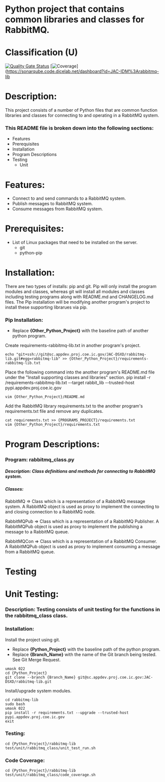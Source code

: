 # Python project that contains common libraries and classes for RabbitMQ.
# Classification (U)

[![Quality Gate Status](https://sonarqube.code.dicelab.net/api/project_badges/measure?project=JAC-IDM%3Arabbitmq-lib&metric=alert_status)](https://sonarqube.code.dicelab.net/dashboard?id=JAC-IDM%3Arabbitmq-lib)
[![Coverage](https://sonarqube.code.dicelab.net/api/project_badges/measure?project=JAC-IDM%3Arabbitmq-lib&metric=coverage)](https://sonarqube.code.dicelab.net/dashboard?id=JAC-IDM%3Arabbitmq-lib

# Description:
  This project consists of a number of Python files that are common function libraries and classes for connecting to and operating in a RabbitMQ system.


###  This README file is broken down into the following sections:
 * Features
 * Prerequisites
 * Installation
 * Program Descriptions
 * Testing
   - Unit

# Features:
 * Connect to and send commands to a RabbitMQ system.
 * Publish messages to RabbitMQ system.
 * Consume messages from RabbitMQ system.

# Prerequisites:

  * List of Linux packages that need to be installed on the server.
    - git
    - python-pip


# Installation:
  There are two types of installs: pip and git.  Pip will only install the program modules and classes, whereas git will install all modules and classes including testing programs along with README.md and CHANGELOG.md files.  The Pip installation will be modifying another program's project to install these supporting librarues via pip.

### Pip Installation:
  * Replace **{Other_Python_Project}** with the baseline path of another python program.

Create requirements-rabbitmq-lib.txt in another program's project.

```
echo "git+ssh://git@sc.appdev.proj.coe.ic.gov/JAC-DSXD/rabbitmq-lib.git#egg=rabbitmq-lib" >> {Other_Python_Project}/requirements-rabbitmq-lib.txt
```

Place the following command into the another program's README.md file under the "Install supporting classes and libraries" section.
   pip install -r /requirements-rabbitmq-lib.txt --target rabbit_lib --trusted-host pypi.appdev.proj.coe.ic.gov

```
vim {Other_Python_Project}/README.md
```

Add the RabbitMQ library requirements.txt to the another program's requirements.txt file and remove any duplicates.

```
cat requirements.txt >> {PROGRAMS_PROJECT}/requirements.txt
vim {Other_Python_Project}/requirements.txt
```

# Program Descriptions:
### Program: rabbitmq_class.py
##### Description: Class definitions and methods for connecting to RabbitMQ system.
##### Classes:
  RabbitMQ => Class which is a representation of a RabbitMQ message system.  A RabbitMQ object is used as proxy to implement the connecting to and closing connection to a RabbitMQ node.

  RabbitMQPub => Class which is a representation of a RabbitMQ Publisher.  A RabbitMQPub object is used as proxy to implement the publishing a message to a RabbitMQ queue.

  RabbitMQCon => Class which is a representation of a RabbitMQ Consumer.  A RabbitMQPub object is used as proxy to implement consuming a message from a RabbitMQ queue.


# Testing

# Unit Testing:

### Description: Testing consists of unit testing for the functions in the rabbitmq_class class.

### Installation:

Install the project using git.
  * Replace **{Python_Project}** with the baseline path of the python program.
  * Replace **{Branch_Name}** with the name of the Git branch being tested.  See Git Merge Request.

```
umask 022
cd {Python_Project}
git clone --branch {Branch_Name} git@sc.appdev.proj.coe.ic.gov:JAC-DSXD/rabbitmq-lib.git
```

Install/upgrade system modules.
```
cd rabbitmq-lib
sudo bash
umask 022
pip install -r requirements.txt --upgrade --trusted-host pypi.appdev.proj.coe.ic.gov
exit
```

### Testing:
```
cd {Python_Project}/rabbitmq-lib
test/unit/rabbitmq_class/unit_test_run.sh
```

### Code Coverage:
```
cd {Python_Project}/rabbitmq-lib
test/unit/rabbitmq_class/code_coverage.sh
```

